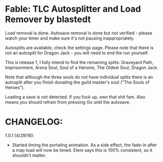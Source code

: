 # Fable: TLC Autosplitter and Load Remover by blastedt

Load removal is done.
Autosave removal is done but not verified - please watch your timer and make sure it's not pausing inappropriately.

Autosplits are available, check the settings page.  Please note that there is not an autosplit for Dragon Jack - you will need to end the run yourself.

This is release 1, I fully intend to find the remaining splits: Graveyard Path, Imprisonment, Arena Soul, Soul of a Heroine, The Oldest Soul, Dragon Jack.

Note that although the three souls do not have individual splits there is an autosplit after you finish donating the guild master's soul ("The Souls of Heroes").

Loading a save is not detected.  If you fuck up, own that shit fam.  Also means you should refrain from pressing Go until the autosave.

# CHANGELOG:

1.0.1 (4/29/16):
* Started timing the portaling animation.  As a side effect, the fade-in after a map load will now be timed.  Etem says this is 100% consistent, so it shouldn't matter.
